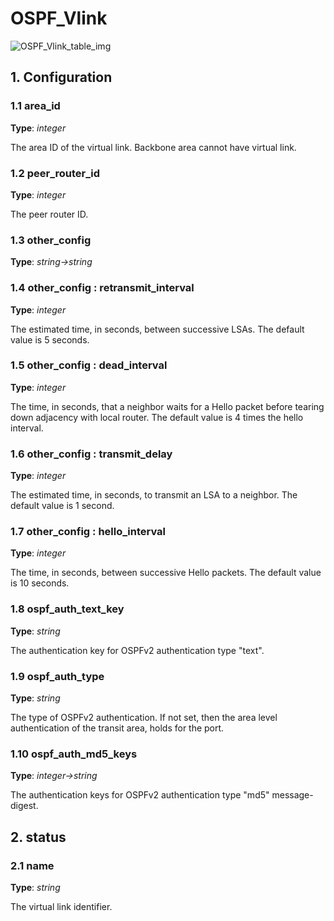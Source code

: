 # OSPF_Vlink

![OSPF_Vlink_table_img](http://www.plantuml.com/plantuml/img/0Vi01Fz0StHXSdHrRMmAT6zdPNHePN8WUmfZR65pSo1FKr16NrPiQMvh2cDiONDp84zJK4PVIMvqPN9cOMDb2dqAJrDGHbzMR6bkQo0yBdKk84zJK4PVIMvqPN9cOMDb2cXfP6KWOsboOsnb2cXfP6KWRMLjOcLoSmfpQsbkS65oOMqWRMzkRsDeSczjPI1qSdLb2cnbPsLkP21oQMTeT0fZRsvqQMvrRtCWR6bkPI0j83nYFdDqSczkPpmlOZuWScLcPN9bRcDb2cHlT7HbP21iQMvb82qWF6a-TsLXQpmlQJuWScLcPN9bRcDb2cLkP6nbPsLkP0f0PMvaTMri)

## 1. Configuration

### 1.1 area_id

**Type**: _integer_

The area ID of the virtual link. Backbone area cannot have virtual link.

### 1.2 peer_router_id

**Type**: _integer_

The peer router ID.

### 1.3 other_config

**Type**: _string->string_

### 1.4 other_config : retransmit_interval

**Type**: _integer_

The estimated time, in seconds, between successive LSAs. The default value is 5
seconds.

### 1.5 other_config : dead_interval

**Type**: _integer_

The time, in seconds, that a neighbor waits for a Hello packet before tearing
down adjacency with local router. The default value is 4 times the hello
interval.

### 1.6 other_config : transmit_delay

**Type**: _integer_

The estimated time, in seconds, to transmit an LSA to a neighbor. The default
value is 1 second.

### 1.7 other_config : hello_interval

**Type**: _integer_

The time, in seconds, between successive Hello packets. The default value is 10
seconds.

### 1.8 ospf_auth_text_key

**Type**: _string_

The authentication key for OSPFv2 authentication type "text".

### 1.9 ospf_auth_type

**Type**: _string_

The type of OSPFv2 authentication. If not set, then the area level
authentication of the transit area, holds for the port.

### 1.10 ospf_auth_md5_keys

**Type**: _integer->string_

The authentication keys for OSPFv2 authentication type "md5" message-digest.

## 2. status

### 2.1 name

**Type**: _string_

The virtual link identifier.

